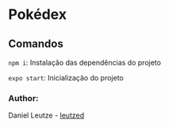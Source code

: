 # Pokédex

## Comandos

`npm i`: Instalação das dependências do projeto

`expo start`: Inicialização do projeto

### Author:

Daniel Leutze - [leutzed](@leutzed)
